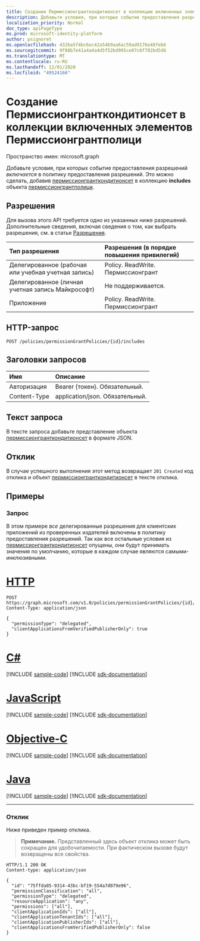 ```yaml
---
title: Создание Пермиссионгранткондитионсет в коллекции включенных элементов Пермиссионгрантполици
description: Добавьте условия, при которых событие предоставления разрешений включается в политику предоставления разрешений.
localization_priority: Normal
doc_type: apiPageType
ms.prod: microsoft-identity-platform
author: psignoret
ms.openlocfilehash: 432ba5f4bc6ec42a54b9aa6ac59ad9176e48feb6
ms.sourcegitcommit: 9f88b7e41a4a4a4d5f52bd995ce07c6f702bd5d6
ms.translationtype: MT
ms.contentlocale: ru-RU
ms.lasthandoff: 12/01/2020
ms.locfileid: "49524166"
---
```

# <a name="create-permissiongrantconditionset-in-includes-collection-of-permissiongrantpolicy"></a>Создание Пермиссионгранткондитионсет в коллекции включенных элементов Пермиссионгрантполици

Пространство имен: microsoft.graph

Добавьте условия, при которых событие предоставления разрешений *включается* в политику предоставления разрешений. Это можно сделать, добавив [пермиссионгранткондитионсет](../resources/permissiongrantconditionset.md) в коллекцию **includes** объекта  [пермиссионгрантполици](../resources/permissionGrantPolicy.md).

## <a name="permissions"></a>Разрешения

Для вызова этого API требуется одно из указанных ниже разрешений. Дополнительные сведения, включая сведения о том, как выбрать разрешения, см. в статье [Разрешения](/graph/permissions-reference).

|Тип разрешения      | Разрешения (в порядке повышения привилегий)              |
|:--------------------|:---------------------------------------------------------|
|Делегированное (рабочая или учебная учетная запись) | Policy. ReadWrite. Пермиссионгрант |
|Делегированное (личная учетная запись Майкрософт) | Не поддерживается.    |
|Приложение | Policy. ReadWrite. Пермиссионгрант |

## <a name="http-request"></a>HTTP-запрос

<!-- { "blockType": "ignored" } -->

```http
POST /policies/permissionGrantPolicies/{id}/includes
```

## <a name="request-headers"></a>Заголовки запросов

| Имя       | Описание|
|:-----------|:----------|
| Авторизация | Bearer {токен}. Обязательный.  |
| Content-Type | application/json. Обязательный. |

## <a name="request-body"></a>Текст запроса

В тексте запроса добавьте представление объекта [пермиссионгранткондитионсет](../resources/permissiongrantconditionset.md) в формате JSON.

## <a name="response"></a>Отклик

В случае успешного выполнения этот метод возвращает `201 Created` код отклика и объект [пермиссионгранткондитионсет](../resources/permissiongrantconditionset.md) в тексте отклика.

## <a name="examples"></a>Примеры

### <a name="request"></a>Запрос

В этом примере *все* делегированные разрешения для клиентских приложений из проверенных издателей включены в политику предоставления разрешений. Так как все остальные условия из [пермиссионгранткондитионсет](../resources/permissiongrantconditionset.md) опущены, они будут принимать значения по умолчанию, которые в каждом случае являются самыми-инклюзивными.


# <a name="http"></a>[HTTP](#tab/http)
<!-- {
  "blockType": "request",
  "truncated": true,
  "name": "permissiongrantpolicy_create_includes"
}-->

```http
POST https://graph.microsoft.com/v1.0/policies/permissionGrantPolicies/{id}/includes
Content-Type: application/json

{
  "permissionType": "delegated",
  "clientApplicationsFromVerifiedPublisherOnly": true
}
```
# <a name="c"></a>[C#](#tab/csharp)
[!INCLUDE [sample-code](../includes/snippets/csharp/permissiongrantpolicy-create-includes-csharp-snippets.md)]
[!INCLUDE [sdk-documentation](../includes/snippets/snippets-sdk-documentation-link.md)]

# <a name="javascript"></a>[JavaScript](#tab/javascript)
[!INCLUDE [sample-code](../includes/snippets/javascript/permissiongrantpolicy-create-includes-javascript-snippets.md)]
[!INCLUDE [sdk-documentation](../includes/snippets/snippets-sdk-documentation-link.md)]

# <a name="objective-c"></a>[Objective-C](#tab/objc)
[!INCLUDE [sample-code](../includes/snippets/objc/permissiongrantpolicy-create-includes-objc-snippets.md)]
[!INCLUDE [sdk-documentation](../includes/snippets/snippets-sdk-documentation-link.md)]

# <a name="java"></a>[Java](#tab/java)
[!INCLUDE [sample-code](../includes/snippets/java/permissiongrantpolicy-create-includes-java-snippets.md)]
[!INCLUDE [sdk-documentation](../includes/snippets/snippets-sdk-documentation-link.md)]

---


### <a name="response"></a>Отклик

Ниже приведен пример отклика.

> **Примечание.** Представленный здесь объект отклика может быть сокращен для удобочитаемости. При фактическом вызове будут возвращены все свойства.

<!-- {
  "blockType": "response",
  "truncated": true,
  "@odata.type": "microsoft.graph.permissionGrantConditionSet"
} -->

```http
HTTP/1.1 200 OK
Content-type: application/json

{
  "id": "75ffda85-9314-43bc-bf19-554a7d079e96",
  "permissionClassification": "all",
  "permissionType": "delegated",
  "resourceApplication": "any",
  "permissions": ["all"],
  "clientApplicationIds": ["all"],
  "clientApplicationTenantIds": ["all"],
  "clientApplicationPublisherIds": ["all"],
  "clientApplicationsFromVerifiedPublisherOnly": false
}
```
